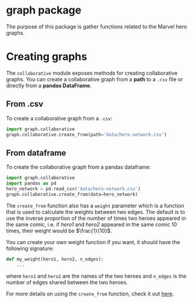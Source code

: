 # graph package
The purpose of this package is gather functions related to the Marvel hero graphs.

# Creating graphs
The `collaborative` module exposes methods for creating collaborative graphs. You can create a collaborative graph
from a **path** to a `.csv` file or directly from a **pandas DataFrame**.

## From .csv
To create a collaborative graph from a `.csv`:
```python
import graph.collaborative
graph.collaborative.create_from(path='data/hero-network.csv')
```

## From dataframe
To create the collaborative graph from a pandas dataframe:
```python
import graph.collaborative
import pandas as pd
hero_network = pd.read_csv('data/hero-network.csv')
graph.collaborative.create_from(data=hero_network)
```

The `create_from` function also has a `weight` parameter which is a function that is used to calculate the weights
between two edges. The default is to use the inverse proportion of the number of times two heroes appeared in the 
same comic, i.e. if *hero1* and *hero2* appeared in the same comic 10 times, their weight would be $\frac{1}{10}$.

You can create your own weight function if you want, it should have the following signature:
```python
def my_weight(hero1, hero2, n_edges):
    ...
```

where `hero1` and `hero2` are the names of the two heroes and `n_edges` is the number of edges shared between the 
two heroes.

For more details on using the `create_from` function, check it out [here](collaborative.py).